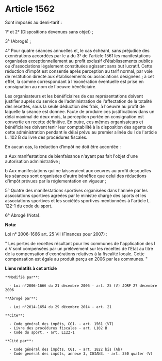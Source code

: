 # Article 1562

Sont imposés au demi-tarif : 

1° et 2° (Dispositions devenues sans objet) ; 

3° (Abrogé) ; 

4° Pour quatre séances annuelles et, le cas échéant, sans préjudice des exonérations accordées par le a du 3° de l'article
1561 les manifestations organisées exceptionnellement au profit exclusif d'établissements publics ou d'associations
légalement constituées agissant sans but lucratif. Cette réduction d'impôt est consentie après perception au tarif normal,
par voie de restitution directe aux établissements ou associations désignées ; à cet effet, la somme correspondant à
l'exonération éventuelle est prise en consignation au nom de l'oeuvre bénéficiaire. 

Les organisateurs et les bénéficiaires de ces représentations doivent justifier auprès du service de l'administration de
l'affectation de la totalité des recettes, sous la seule déduction des frais, à l'oeuvre au profit de laquelle la séance est
donnée. Faute de produire ces justifications dans un délai maximal de deux mois, la perception portée en consignation est
convertie en recette définitive. En outre, ces mêmes organisateurs et bénéficiaires doivent tenir leur comptabilité à la
disposition des agents de cette administration pendant le délai prévu au premier alinéa du I de l'article L. 102 B du livre
des procédures fiscales. 

En aucun cas, la réduction d'impôt ne doit être accordée : 

a Aux manifestations de bienfaisance n'ayant pas fait l'objet d'une autorisation administrative ; 

b Aux manifestations qui ne laisseraient aux oeuvres au profit desquelles les séances sont organisées d'autre bénéfice que
celui des réductions d'impôt prévues par la réglementation en vigueur ; 

5° Quatre des manifestations sportives organisées dans l'année par les associations sportives agréées par le ministre chargé
des sports et les associations sportives et les sociétés sportives mentionnées à l'article L. 122-1 du code du sport. 

6° Abrogé (Nota).

**Nota:**

Loi n° 2006-1666 art. 25 VII (Finances pour 2007) : 

" Les pertes de recettes résultant pour les communes de l'application des I à V sont compensées par un prélèvement sur les
recettes de l'Etat au titre de la compensation d'exonérations relatives à la fiscalité locale. Cette compensation est égale
au produit perçu en 2006 par les communes. "

**Liens relatifs à cet article**

	**Modifié par**:

	  - Loi n°2006-1666 du 21 décembre 2006 - art. 25 (V) JORF 27 décembre 2006

	**Abrogé par**:

	  - Loi n°2014-1654 du 29 décembre 2014 - art. 21

	**Cite**:

	  - Code général des impôts, CGI. - art. 1561 (VT)
	  - Livre des procédures fiscales - art. L102 B
	  - Code du sport. - art. L122-1

	**Cité par**:

	  - Code général des impôts, CGI. - art. 1822 bis (Ab)
	  - Code général des impôts, annexe 3, CGIAN3. - art. 350 quater (V)
